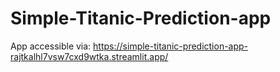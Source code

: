 # Simple-Titanic-Prediction-app
App accessible via: https://simple-titanic-prediction-app-rajtkalhl7vsw7cxd9wtka.streamlit.app/ 

